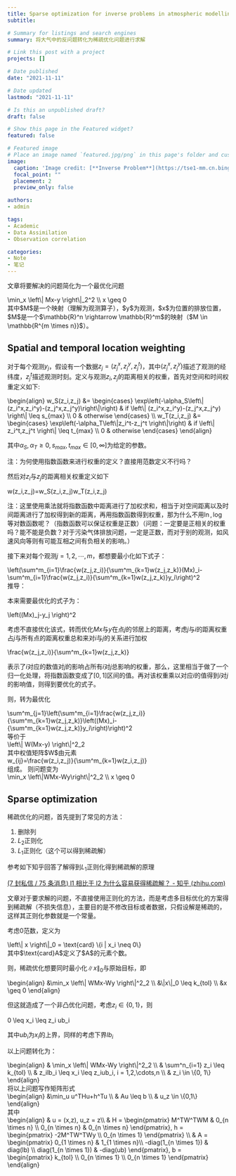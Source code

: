 ```yaml
---
title: Sparse optimization for inverse problems in atmospheric modelling
subtitle: 

# Summary for listings and search engines
summary: 将大气中的反问题转化为稀疏优化问题进行求解

# Link this post with a project
projects: []

# Date published
date: "2021-11-11"

# Date updated
lastmod: "2021-11-11"

# Is this an unpublished draft?
draft: false

# Show this page in the Featured widget?
featured: false

# Featured image
# Place an image named `featured.jpg/png` in this page's folder and customize its options here.
image:
  caption: 'Image credit: [**Inverse Problem**](https://tse1-mm.cn.bing.net/th/id/R-C.f3f66f9e34ac0b0d10c518135e7c8fa3?rik=%2fHcwpOHBr8AxJQ&riu=http%3a%2f%2fwww.siltanen-research.net%2fIPexamples%2fslides%2fwhat_are_inverse_problems%2fslide1.png&ehk=l2cD7PBTAn3ObxnUzw2y1UWwqEcgEGwmf6zGow0iEXc%3d&risl=&pid=ImgRaw&r=0)'
  focal_point: ""
  placement: 2
  preview_only: false

authors:
- admin

tags:
- Academic
- Data Assimilation
- Observation correlation

categories:
- Note
- 笔记
---
```


文章将要解决的问题简化为一个最优化问题
<div>
\min_x \left\| Mx-y \right\|_2^2 \\
x \geq 0
</div>
其中$M$是一个映射（理解为观测算子），$y$为观测，$x$为位置的排放位置，$M$是一个$\mathbb{R}^n \rightarrow \mathbb{R}^m$的映射（$M \in \mathbb{R^{m \times n}}$）。

## Spatial and temporal location weighting

对于每个观测$y_j$，假设有一个数据$z_j=(z_j^x,z_j^y,z_j^t)$，其中$(z_j^x,z_j^y)$描述了观测的经纬度，$z_j^t$描述观测时刻。定义与观测$z_i,z_j$的距离相关的权重，首先对空间和时间权重定义如下:
<div>
\begin{align}
w_S(z_i,z_j) &= 
\begin{cases}
\exp\left(-\alpha_S\left\|(z_i^x,z_i^y)-(z_j^x,z_j^y)\right\|\right) & if \left\| (z_i^x,z_i^y)-(z_j^x,z_j^y) \right\| \leq s_{max} \\
0 & otherwise
\end{cases} \\
w_T(z_i,z_j) &= 
\begin{cases}
\exp\left(-\alpha_T\left\|z_i^t-z_j^t \right\|\right) & if \left\| z_i^t,z_j^t \right\| \leq t_{max} \\
0 & otherwise
\end{cases}
\end{align}
</div>

其中$\alpha_S,\alpha_T \geq 0, s_{max}, t_{max} \in [0, \infty]$为给定的参数。

注：为何使用指数函数来进行权重的定义？直接用范数定义不行吗？

然后对$z_i$与$z_j$的距离相关权重定义如下
<div>
w(z_i,z_j)=w_S(z_i,z_j)w_T(z_i,z_j)
</div>

注：这里使用乘法就将指数函数中距离进行了加权求和，相当于对空间距离以及时间距离进行了加权得到新的距离，再用指数函数得到权重，那为什么不用$\ln,\log$等对数函数呢？（指数函数可以保证权重是正数）（问题：一定要是正相关的权重吗？能不能是负数？对于污染气体排放问题，一定是正数，而对于别的观测，如风速风向等则有可能互相之间有负相关的影响。）

接下来对每个观测$j=1,2,\cdots,m$，都想要最小化如下式子：
<div>
\left(\sum^m_{i=1}\frac{w(z_j,z_i)}{\sum^m_{k=1}w(z_j,z_k)}(Mx)_i-\sum^m_{i=1}\frac{w(z_j,z_i)}{\sum^m_{k=1}w(z_j,z_k)}y_i\right)^2
</div>
推导：

本来需要最优化的式子为：
<div>
\left((Mx)_j-y_j \right)^2
</div>

考虑不直接优化该式，转而优化$Mx$与$y$在点$j$的邻居上的距离，考虑$j$与$i$的距离权重占$j$与所有点的距离权重总和来对$i$与$j$的关系进行加权
<div>
\frac{w(z_j,z_i)}{\sum^m_{k=1}w(z_j,z_k)}
</div>

表示了$i$对应的数值对$j$的影响占所有$i$对$j$总影响的权重，那么，这里相当于做了一个归一化处理，将指数函数变成了$[0,1]$区间的值。再对该权重乘以对应$i$的值得到$i$对$j$的影响值，则得到要优化的式子。

则，转为最优化
<div>
\sum^m_{j=1}\left(\sum^m_{i=1}\frac{w(z_j,z_i)}{\sum^m_{k=1}w(z_j,z_k)}\left((Mx)_i-{\sum^m_{k=1}w(z_j,z_k)}y_i\right)\right)^2
</div>
等价于
<div>
\left\| W(Mx-y) \right\|^2_2
</div>
其中权值矩阵$W$由元素
<div>
w_{ij}=\frac{w(z_i,z_j)}{\sum^m_{k=1}w(z_i,z_j)}
</div>
组成。
则问题变为
<div>
\min_x \left\|WMx-Wy\right\|^2_2 \\
x \geq 0
</div>

## Sparse optimization

稀疏优化的问题，首先提到了常见的方法：

1.   删除列
2.   $L_2$正则化
3.   $L_1$正则化（这个可以得到稀疏解）

参考如下知乎回答了解得到$L_1$正则化得到稀疏解的原理

[(7 封私信 / 75 条消息) l1 相比于 l2 为什么容易获得稀疏解？ - 知乎 (zhihu.com)](https://www.zhihu.com/question/37096933/answer/70938890)

文章对于要求解的问题，不直接使用正则化的方法，而是考虑多目标优化的方案得到稀疏解（不损失信息），主要目的是不修改目标或者数据，只假设解是稀疏的，这样其正则化参数就是一个常量。

考虑$0$范数，定义为
<div>
\left\| x \right\|_0 = \text{card} \{i | x_i \neq 0\}
</div>
其中$\text{card}A$定义了$A$的元素个数。

则，稀疏优化想要同时最小化$\|x\|_0$与原始目标，即
<div>
\begin{align}
&\min_x \left\| WMx-Wy \right\|^2_2 \\
&\|x\|_0 \leq k_{tol} \\
&x \geq 0
\end{align}
</div>

但这就造成了一个非凸优化问题，考虑$z_i \in \{0,1\}$，则
<div>
0 \leq x_i \leq z_i ub_i
</div>

其中$ub_i$为$x_i$的上界，同样的考虑下界$lb_i$

以上问题转化为：
<div>
\begin{align}
& \min_x \left\| WMx-Wy \right\|^2_2 \\
& \sum^n_{i=1} z_i \leq k_{tol} \\
& z_ilb_i \leq x_i \leq z_iub_i, i = 1,2,\cdots,n \\
& z_i \in \{0, 1\}
\end{align}
</div>
将以上问题写作矩阵形式
<div>
\begin{align}
&\min_u u^THu+h^Tu \\
& Au \leq b \\
& u_z \in \{0,1\}
\end{align}
</div>
其中
<div>
  \begin{align}
  & u = (x,z), u_z = z\\
  & H = 
  \begin{pmatrix}
  M^TW^TWM & 0_{n \times n} \\
  0_{n \times n} & 0_{n \times n}
  \end{pmatrix}, 
  h = 
  \begin{pmatrix}
  -2M^TW^TWy \\
  0_{n \times 1}
  \end{pmatrix} \\
  & A = 
  \begin{pmatrix}
  0_{1 \times n} & 1_{1 \times n}\\
  -diag(1_{n \times 1}) & diag(lb) \\
  diag(1_{n \times 1}) & -diag(ub)
  \end{pmatrix},
  b = 
  \begin{pmatrix}
  k_{tol} \\
  0_{n \times 1} \\
  0_{n \times 1}
  \end{pmatrix}
  \end{align}
</div>




